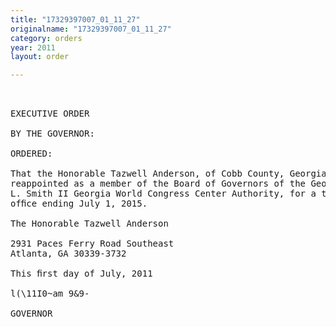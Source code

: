 ```yaml
---
title: "17329397007_01_11_27"
originalname: "17329397007_01_11_27"
category: orders
year: 2011
layout: order

---
```

<pre>
 

EXECUTIVE ORDER

BY THE GOVERNOR:

ORDERED:

That the Honorable Tazwell Anderson, of Cobb County, Georgia, is
reappointed as a member of the Board of Governors of the George
L. Smith II Georgia World Congress Center Authority, for a term of
ofﬁce ending July 1, 2015.

The Honorable Tazwell Anderson

2931 Paces Ferry Road Southeast
Atlanta, GA 30339-3732

This ﬁrst day of July, 2011

l(\11I0~am 9&9-

GOVERNOR

</pre>
